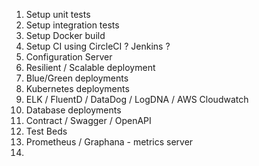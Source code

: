 1. Setup unit tests
2. Setup integration tests
3. Setup Docker build
4. Setup CI using CircleCI ? Jenkins ?
5. Configuration Server
6. Resilient / Scalable deployment
7. Blue/Green deployments
8. Kubernetes deployments
9. ELK / FluentD / DataDog / LogDNA / AWS Cloudwatch
10. Database deployments
11. Contract / Swagger / OpenAPI
12. Test Beds
13. Prometheus / Graphana - metrics server
14. 